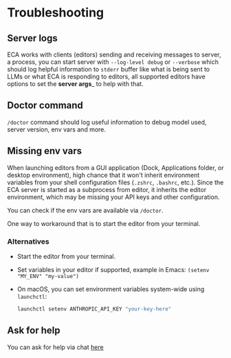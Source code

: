 # Troubleshooting

## Server logs

ECA works with clients (editors) sending and receiving messages to server, a process, you can start server with `--log-level debug` or `--verbose` which should log helpful information to `stderr` buffer like what is being sent to LLMs or what ECA is responding to editors, all supported editors have options to set the __server args___ to help with that.

## Doctor command

`/doctor` command should log useful information to debug model used, server version, env vars and more.

## Missing env vars

When launching editors from a GUI application (Dock, Applications folder, or desktop environment), high chance that it won't inherit environment variables from your shell configuration files (`.zshrc`, `.bashrc`, etc.). Since the ECA server is started as a subprocess from editor, it inherits the editor environment, which may be missing your API keys and other configuration.

You can check if the env vars are available via `/doctor`.

One way to workaround that is to start the editor from your terminal.

### Alternatives

- Start the editor from your terminal.

- Set variables in your editor if supported, example in Emacs: `(setenv "MY_ENV" "my-value")`

- On macOS, you can set environment variables system-wide using `launchctl`:

   ```bash
   launchctl setenv ANTHROPIC_API_KEY "your-key-here"
   ```

## Ask for help

You can ask for help via chat [here](https://clojurians.slack.com/archives/C093426FPUG)
